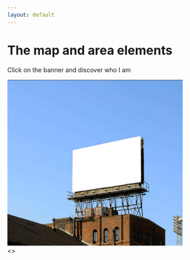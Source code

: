 ```yaml
---
layout: default
---
```

<h1>The map and area elements</h1>

<p>Click on the banner and discover who I am</p>

<img src="Imagine Your ADVERTISING hERE.jpg" alt="WhoAmI" usemap="#workmap" width="400" height="379">

<map name="workmap">
  <area shape="rect" coords="34,44,270,350" alt="Computer" href="computer.htm">
  <area shape="rect" coords="290,172,333,250" alt="Phone" href="phone.htm">
  <area shape="circle" coords="337,300,44" alt="Cup of coffee" href="coffee.htm">
</map>
<div>
<>
</div>
